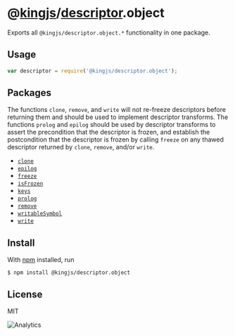 # @[kingjs](https://www.npmjs.com/package/kingjs)/[descriptor](https://www.npmjs.com/package/@kingjs/descriptor).object
Exports all `@kingjs/descriptor.object.*` functionality in one package.
## Usage
```js
var descriptor = require('@kingjs/descriptor.object');
```
## Packages
The functions `clone`, `remove`, and `write` will not re-freeze descriptors before returning them and should be used to implement descriptor transforms. The functions `prolog` and `epilog` should be used by descriptor transforms to assert the precondition that the descriptor is frozen, and establish the postcondition that the descriptor is frozen by calling `freeze` on any thawed descriptor returned by `clone`, `remove`, and/or `write`. 

- [`clone`][clone]
- [`epilog`][clone]
- [`freeze`][freeze]
- [`isFrozen`][is-frozen]
- [`keys`][keys]
- [`prolog`][prolog]
- [`remove`][remove]
- [`writableSymbol`][writable-symbol]
- [`write`][write]

## Install
With [npm](https://npmjs.org/) installed, run
```
$ npm install @kingjs/descriptor.object
```
## License
MIT

![Analytics](https://analytics.kingjs.net/descriptor/object)

  [dictionary]: https://www.npmjs.com/package/@kingjs/dictionary

  [clone]: https://www.npmjs.com/package/@kingjs/descriptor.object.clone
  [epilog]: https://www.npmjs.com/package/@kingjs/descriptor.object.epilog
  [freeze]: https://www.npmjs.com/package/@kingjs/descriptor.object.freeze
  [is-frozen]: https://www.npmjs.com/package/@kingjs/descriptorobject..is-frozen
  [keys]: https://www.npmjs.com/package/@kingjs/descriptor.object.keys
  [prolog]: https://www.npmjs.com/package/@kingjs/descriptor.object.prolog
  [remove]: https://www.npmjs.com/package/@kingjs/descriptor.object.remove
  [writable-symbol]: https://www.npmjs.com/package/@kingjs/descriptor.object.writable-symbol
  [write]: https://www.npmjs.com/package/@kingjs/descriptor.object.write
